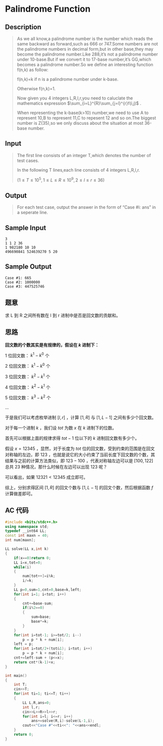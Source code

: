 # Palindrome Function

## **Description**

> As we all know,a palindrome number is the number which reads the same backward as forward,such as 666 or 747.Some numbers are not the palindrome numbers in decimal form,but in other base,they may become the palindrome number.Like 288,it’s not a palindrome number under 10-base.But if we convert it to 17-base number,it’s GG,which becomes a palindrome number.So we define an interesting function f(n,k) as follow:
>
> f(n,k)=k if n is a palindrome number under k-base.
>
> Otherwise f(n,k)=1.
>
> Now given you 4 integers L,R,l,r,you need to caluclate the mathematics expression $\sum_{i=L}^{R}\sum_{j=l}^{r}f(i,j)$ .
>
> When representing the k-base(k>10) number,we need to use A to represent 10,B to represent 11,C to repesent 12 and so on.The biggest number is Z(35),so we only discuss about the situation at most 36-base number.



## **Input**

> The first line consists of an integer T,which denotes the number of test cases.
>
> In the following T lines,each line consists of 4 integers L,R,l,r.
>
> $(1≤T≤10^5,1≤L≤R≤10^9,2≤l≤r≤36)$



## **Output**

> For each test case, output the answer in the form of “Case #i: ans” in a seperate line.



## **Sample Input**

    3
    1 1 2 36
    1 982180 10 10
    496690841 524639270 5 20



## **Sample Output**

    Case #1: 665
    Case #2: 1000000
    Case #3: 447525746



## **题意**

求 L 到 R 之间所有数在 l 到 r 进制中是否是回文数的贡献和。



## **思路**

**回文数的个数其实是有规律的，假设在 $k$ 进制下：**

$1$ 位回文数： $k^1-k^0$ 个

$2$ 位回文数： $k^1-k^0$ 个

$3$ 位回文数： $k^2-k^1$ 个

$4$ 位回文数： $k^2-k^1$ 个

$5$ 位回文数： $k^3-k^2$ 个

...

于是我们可以考虑枚举进制 $[l,r]$ ，计算 $[1,R]$ 与 $[1,L-1]$ 之间有多少个回文数。

对于每一个进制 $k$ ，我们设 $tot$ 为数 $x$ 在 $k$ 进制下的位数。

首先可以根据上面的规律求得 $tot-1$ 位以下的 $k$ 进制回文数有多少个。

假设 $x=12345$ ，显然，对于长度为 $tot$ 位的回文数，受到约束的范围是在回文对称轴的左边，即 $123$ ，也就是说它的大小约束了当前长度下回文数的个数，其结果与之前的计算方法类似，即 $123-100$ ，代表对称轴左边可以是 $[100,122]$ 总共 $23$ 种情况，那什么时候在左边可以出现 $123$ 呢？

可以看出，如果 $12321<12345$ 成立即可。

综上，分别求得区间 $[1,R]$ 的回文个数与 $[1,L-1]$ 的回文个数，然后根据函数 $f$ 计算做差即可。



## **AC 代码**

```cpp
#include <bits/stdc++.h>
using namespace std;
typedef __int64 LL;
const int maxn = 40;
int num[maxn];

LL solve(LL x,int k)
{
    if(x==0)return 0;
    LL i=x,tot=0;
    while(i)
    {
        num[tot++]=i%k;
        i/=k;
    }
    LL p=0,sum=1,cnt=0,base=k,left;
    for(int i=1; i<tot; i++)
    {
        cnt+=base-sum;
        if(i%2==0)
        {
            sum=base;
            base*=k;
        }
    }
    for(int i=tot-1; i>=tot/2; i--)
        p = p * k + num[i];
    left = p;
    for(int i=tot/2+(tot&1); i<tot; i++)
        p = p * k + num[i];
    cnt+=left-sum + (p<=x);
    return cnt*(k-1)+x;
}

int main()
{
    int T;
    cin>>T;
    for(int ti=1; ti<=T; ti++)
    {
        LL L,R,ans=0;
        int l,r;
        cin>>L>>R>>l>>r;
        for(int i=l; i<=r; i++)
            ans+=solve(R,i)-solve(L-1,i);
        cout<<"Case #"<<ti<<": "<<ans<<endl;
    }
    return 0;
}
```

